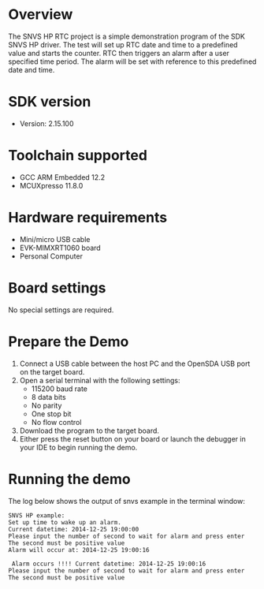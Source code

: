 Overview
========
The SNVS HP RTC project is a simple demonstration program of the SDK SNVS HP driver. The test will set up RTC date and time to a predefined value and starts the counter. RTC then triggers an alarm after a user specified time period. The alarm will be set with reference to this predefined date and time.

SDK version
===========
- Version: 2.15.100

Toolchain supported
===================
- GCC ARM Embedded  12.2
- MCUXpresso  11.8.0

Hardware requirements
=====================
- Mini/micro USB cable
- EVK-MIMXRT1060 board
- Personal Computer

Board settings
==============
No special settings are required.

Prepare the Demo
================
1.  Connect a USB cable between the host PC and the OpenSDA USB port on the target board. 
2.  Open a serial terminal with the following settings:
    - 115200 baud rate
    - 8 data bits
    - No parity
    - One stop bit
    - No flow control
3.  Download the program to the target board.
4.  Either press the reset button on your board or launch the debugger in your IDE to begin running the demo.

Running the demo
================
The log below shows the output of snvs example in the terminal window:
~~~~~~~~~~~~~~~~~~~~~~~~~~~~~~~~~~~
SNVS HP example:
Set up time to wake up an alarm.
Current datetime: 2014-12-25 19:00:00
Please input the number of second to wait for alarm and press enter
The second must be positive value
Alarm will occur at: 2014-12-25 19:00:16

 Alarm occurs !!!! Current datetime: 2014-12-25 19:00:16
Please input the number of second to wait for alarm and press enter
The second must be positive value

~~~~~~~~~~~~~~~~~~~~~~~~~~~~~~~~~~~
